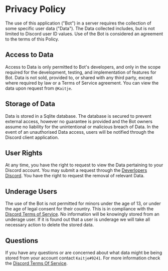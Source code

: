 # Privacy Policy

The use of this application ("Bot") in a server requires the collection of some specific user data ("Data").
The Data collected includes, but is not limited to Discord user ID values.
Use of the Bot is considered an agreement to the terms of this Policy. 

## Access to Data

Access to Data is only permitted to Bot's developers, and only in the scope required for the development,
testing, and implementation of features for Bot. Data is not sold, provided to, or shared with any third party,
except where required by law or a Terms of Service agreement. You can view the data upon request from `@Kaitje`.

## Storage of Data

Data is stored in a Sqlite database. The database is secured to prevent external access,
however no guarantee is provided and the Bot owners assume no liability for the unintentional or malicious breach of Data.
In the event of an unauthorised Data access, users will be notified through the Discord client application.

## User Rights

At any time, you have the right to request to view the Data pertaining to your Discord account.
You may submit a request through the [Deverlopers Discord](https://discord.gg/KgmmueZbcx).
You have the right to request the removal of relevant Data.

## Underage Users

The use of the Bot is not permitted for minors under the age of 13,
or under the age of legal consent for their country.
This is in compliance with the [Discord Terms of Service](https://discord.com/terms).
No information will be knowingly stored from an underage user.
If it is found out that a user is underage we will take all necessary action to delete the stored data.

## Questions

If you have any questions or are concerned about what data might be being stored from your account contact `Kaitje#9241`.
For more information check the [Discord Terms Of Service](https://discord.com/terms).
